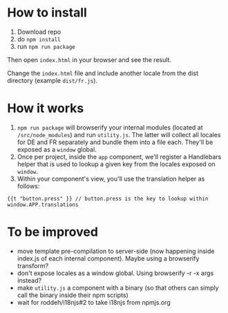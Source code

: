 # How to install

1. Download repo
2. do `npm install`
3. run `npm run package`

Then open `index.html` in your browser and see the result.

Change the `index.html` file and include another locale from the dist directory (example `dist/fr.js`).

# How it works

1. `npm run package` will browserify your internal modules (located at `/src/node_modules`) and run `utility.js`. The latter will collect all locales for DE and FR separately and bundle them into a file each. They'll be exposed as a `window` global.
2. Once per project, inside the `app` component, we'll register a Handlebars helper that is used to lookup a given key from the locales exposed on `window`.
3. Within your component's view, you'll use the translation helper as follows:
```
{{t "button.press" }} // button.press is the key to lookup within window.APP.translations
```

# To be improved

- move template pre-compilation to server-side (now happening inside index.js of each internal component). Maybe using a browserify transform?
- don't expose locales as a window global. Using browserify -r -x args instead?
- make `utility.js` a component with a binary (so that others can simply call the binary inside their npm scripts)
- wait for roddeh/i18njs#2 to take i18njs from npmjs.org
